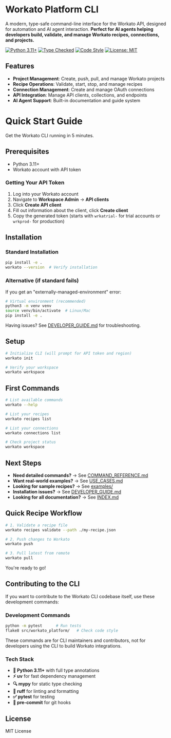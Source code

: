 # Workato Platform CLI

A modern, type-safe command-line interface for the Workato API, designed for automation and AI agent interaction. **Perfect for AI agents helping developers build, validate, and manage Workato recipes, connections, and projects.**

[![Python 3.11+](https://img.shields.io/badge/python-3.11+-blue.svg)](https://www.python.org/downloads/)
[![Type Checked](https://img.shields.io/badge/type--checked-mypy-blue.svg)](https://mypy.readthedocs.io/)
[![Code Style](https://img.shields.io/badge/code%20style-ruff-black.svg)](https://docs.astral.sh/ruff/)
[![License: MIT](https://img.shields.io/badge/License-MIT-yellow.svg)](https://opensource.org/licenses/MIT)

## Features

- **Project Management**: Create, push, pull, and manage Workato projects
- **Recipe Operations**: Validate, start, stop, and manage recipes
- **Connection Management**: Create and manage OAuth connections
- **API Integration**: Manage API clients, collections, and endpoints
- **AI Agent Support**: Built-in documentation and guide system

# Quick Start Guide

Get the Workato CLI running in 5 minutes.

## Prerequisites

- Python 3.11+
- Workato account with API token

### Getting Your API Token
1. Log into your Workato account
1. Navigate to **Workspace Admin** → **API clients**
1. Click **Create API client**
1. Fill out information about the client, click **Create client**
1. Copy the generated token (starts with `wrkatrial-` for trial accounts or `wrkprod-` for production)

## Installation

### Standard Installation
```bash
pip install -e .
workato --version  # Verify installation
```

### Alternative (if standard fails)
If you get an "externally-managed-environment" error:

```bash
# Virtual environment (recommended)
python3 -m venv venv
source venv/bin/activate  # Linux/Mac
pip install -e .
```

Having issues? See [DEVELOPER_GUIDE.md](/docs/DEVELOPER_GUIDE.md) for troubleshooting.

## Setup

```bash
# Initialize CLI (will prompt for API token and region)
workato init

# Verify your workspace
workato workspace
```


## First Commands

```bash
# List available commands
workato --help

# List your recipes
workato recipes list

# List your connections
workato connections list

# Check project status
workato workspace
```

## Next Steps

- **Need detailed commands?** → See [COMMAND_REFERENCE.md](/docs/COMMAND_REFERENCE.md)
- **Want real-world examples?** → See [USE_CASES.md](/docs/USE_CASES.md)
- **Looking for sample recipes?** → See [examples/](/docs/examples/)
- **Installation issues?** → See [DEVELOPER_GUIDE.md](/docs/DEVELOPER_GUIDE.md)
- **Looking for all documentation?** → See [INDEX.md](/docs/INDEX.md)


## Quick Recipe Workflow

```bash
# 1. Validate a recipe file
workato recipes validate --path ./my-recipe.json

# 2. Push changes to Workato
workato push

# 3. Pull latest from remote
workato pull
```

You're ready to go!


## Contributing to the CLI

If you want to contribute to the Workato CLI codebase itself, use these development commands:

### Development Commands
```bash
python -m pytest      # Run tests
flake8 src/workato_platform/   # Check code style
```

These commands are for CLI maintainers and contributors, not for developers using the CLI to build Workato integrations.


### Tech Stack
- **🐍 Python 3.11+** with full type annotations
- **⚡ uv** for fast dependency management
- **🔍 mypy** for static type checking
- **🧹 ruff** for linting and formatting
- **✅ pytest** for testing
- **🔧 pre-commit** for git hooks

## License

MIT License
